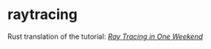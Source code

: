 # raytracing
Rust translation of the tutorial: [_Ray Tracing in One Weekend_](https://raytracing.github.io/books/RayTracingInOneWeekend.html)
